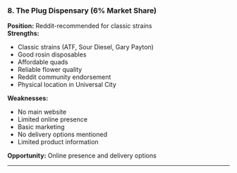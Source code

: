 ### 8. The Plug Dispensary (6% Market Share)

**Position:** Reddit-recommended for classic strains  
**Strengths:**

- Classic strains (ATF, Sour Diesel, Gary Payton)
- Good rosin disposables
- Affordable quads
- Reliable flower quality
- Reddit community endorsement
- Physical location in Universal City

**Weaknesses:**

- No main website
- Limited online presence
- Basic marketing
- No delivery options mentioned
- Limited product information

**Opportunity:** Online presence and delivery options

---

